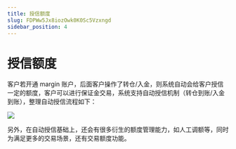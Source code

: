 ```yaml
---
title: 授信额度
slug: FDPWw5Jx8iozOwk0K0Sc5Vzxngd
sidebar_position: 4
---
```



# 授信额度

客户若开通 margin 账户，后面客户操作了转仓/入金，则系统自动会给客户授信一定的额度，客户可以进行保证金交易，系统支持自动授信机制（转仓到账/入金到账），整理自动授信流程如下：

<img src="/assets/TvF2bXchDoKX90x3d91caJjRnYq.jpeg" src-width="1874" src-height="1434" align="center"/>

另外，在自动授信基础上，还会有很多衍生的额度管理能力，如人工调额等，同时为满足更多的交易场景，还有交易额度功能。

